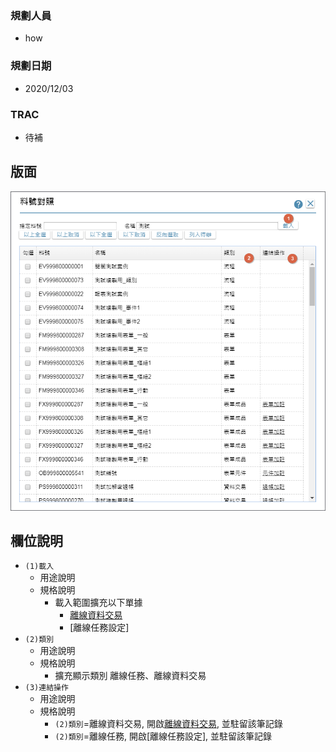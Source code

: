 ### <div id="user">規劃人員</div>
* how

### <div id="updatedate">規劃日期</div>
* 2020/12/03

### <div id="trac">TRAC</div>
* <ps>待補</ps> 

## <div id="layout">版面</div>
![pic][image_PartNoComparison]

## <div id="object-desc">欄位說明</div>
* `(1)載入`
    * 用途說明
    * 規格說明
        * 載入範圍擴充以下單據
            * [離線資料交易][link_OfflinePosting]
            * [離線任務設定]
* `(2)類別`
    * 用途說明
    * 規格說明
        * 擴充顯示類別 離線任務、離線資料交易
* `(3)連結操作`
    * 用途說明
    * 規格說明
        * `(2)類別`=離線資料交易, 開啟[離線資料交易][link_OfflinePosting], 並駐留該筆記錄
        * `(2)類別`=離線任務, 開啟[離線任務設定], 並駐留該筆記錄

<!-- 圖片 -->
[image_PartNoComparison]:attachment/PartNoComparison.png

<!-- 超連結 -->
[link_OfflinePosting]:../DataTable/OfflinePosting/README "離線資料交易"